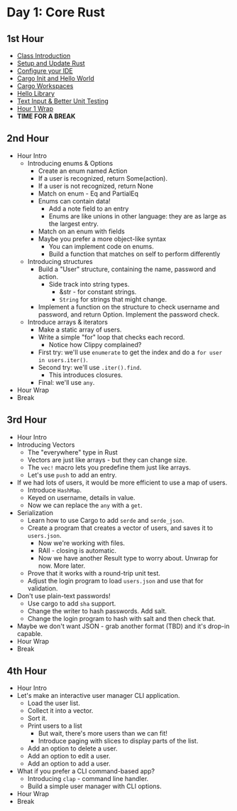 # Day 1: Core Rust

## 1st Hour

* [Class Introduction](./class_intro.md)
* [Setup and Update Rust](./setup_rust.md)
* [Configure your IDE](./setup_ide.md)
* [Cargo Init and Hello World](./hello_world.md)
* [Cargo Workspaces](./workspaces.md)
* [Hello Library](./hello_library.md)
* [Text Input & Better Unit Testing](./simple_login_test.md)
* [Hour 1 Wrap](./hour_1_wrap.md)
* **TIME FOR A BREAK**

## 2nd Hour

* Hour Intro
    * Introducing enums & Options
        * Create an enum named Action
        * If a user is recognized, return Some(action).
        * If a user is not recognized, return None
        * Match on enum - Eq and PartialEq
        * Enums can contain data!
            * Add a note field to an entry
            * Enums are like unions in other language: they are as large as the largest entry.
        * Match on an enum with fields
        * Maybe you prefer a more object-like syntax
            * You can implement code on enums.
            * Build a function that matches on self to perform differently
    * Introducing structures
        * Build a "User" structure, containing the name, password and action.
            * Side track into string types.
                * &str - for constant strings.
                * `String` for strings that might change.
        * Implement a function on the structure to check username and password, and return Option<Action>. Implement the password check.
    * Introduce arrays & iterators
        * Make a static array of users.
        * Write a simple "for" loop that checks each record.
            * Notice how Clippy complained?
        * First try: we'll use `enumerate` to get the index and do a `for user in users.iter()`.
        * Second try: we'll use `.iter().find`.
            * This introduces closures.
        * Final: we'll use `any`.
* Hour Wrap
* Break

## 3rd Hour

* Hour Intro
* Introducing Vectors
    * The "everywhere" type in Rust
    * Vectors are just like arrays - but they can change size.
    * The `vec!` macro lets you predefine them just like arrays.
    * Let's use `push` to add an entry.
* If we had lots of users, it would be more efficient to use a map of users.
    * Introduce `HashMap`.
    * Keyed on username, details in value.
    * Now we can replace the `any` with a `get`.
* Serialization
    * Learn how to use Cargo to add `serde` and `serde_json`.
    * Create a program that creates a vector of users, and saves it to `users.json`.
        * Now we're working with files.
        * RAII - closing is automatic.
        * Now we have another Result type to worry about. Unwrap for now. More later.
    * Prove that it works with a round-trip unit test.
    * Adjust the login program to load `users.json` and use that for validation.
* Don't use plain-text passwords!
    * Use cargo to add `sha` support.
    * Change the writer to hash passwords. Add salt.
    * Change the login program to hash with salt and then check that.
* Maybe we don't want JSON - grab another format (TBD) and it's drop-in capable.
* Hour Wrap
* Break

## 4th Hour

* Hour Intro
* Let's make an interactive user manager CLI application.
    * Load the user list.
    * Collect it into a vector.
    * Sort it.
    * Print users to a list
        * But wait, there's more users than we can fit!
        * Introduce paging with slices to display parts of the list.
    * Add an option to delete a user.
    * Add an option to edit a user.
    * Add an option to add a user.
* What if you prefer a CLI command-based app?
    * Introducing `clap` - command line handler.
    * Build a simple user manager with CLI options.
* Hour Wrap
* Break
